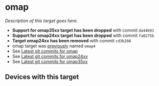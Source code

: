 # omap

*Description of this target goes here.*

- **Support for omap35xx target has been dropped** with commit `da44b91`
- **Support for omap24xx target has been dropped** with commit `fa0275b`
- **Target omap24xx has been removed** with commit `cd3b298`
- omap target was [previously](https://git.openwrt.org/?p=openwrt%2Fopenwrt.git%3Ba%3Dcommit%3Bh%3D1381fa6c5c4d1d3bb6d69f6d5869722af28e3e39 "https://git.openwrt.org/?p=openwrt/openwrt.git;a=commit;h=1381fa6c5c4d1d3bb6d69f6d5869722af28e3e39") named `omap4`
- See [Latest git commits for omap](https://git.openwrt.org/?p=openwrt%2Fopenwrt.git&a=search&h=HEAD&st=commit&s=omap%3A "https://git.openwrt.org/?p=openwrt/openwrt.git&a=search&h=HEAD&st=commit&s=omap:")
- See [Latest git commits for omap24xx](https://git.openwrt.org/?p=openwrt%2Fopenwrt.git&a=search&h=HEAD&st=commit&s=omap24xx%3A "https://git.openwrt.org/?p=openwrt/openwrt.git&a=search&h=HEAD&st=commit&s=omap24xx:")
- See [Latest git commits for omap35xx](https://git.openwrt.org/?p=openwrt%2Fopenwrt.git&a=search&h=HEAD&st=commit&s=omap35xx%3A "https://git.openwrt.org/?p=openwrt/openwrt.git&a=search&h=HEAD&st=commit&s=omap35xx:")

## Devices with this target

